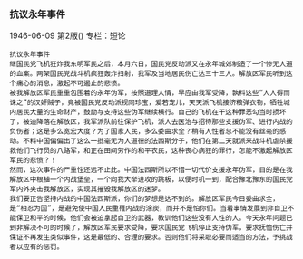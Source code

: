 ### 抗议永年事件

1946-06-09
第2版()
专栏：短论

    抗议永年事件
    继国民党飞机狂炸我东明军民之后，本月六日，国民党反动派又在永年城郊制造了一个惨无人道的血案。两架国民党战斗机疯狂轰炸扫射，我军及当地居民伤亡达三十三人。解放区军民听到这个痛心的消息，激起不可遏止的悲愤。
    被我解放区军民重重包围着的永年伪军，按照道理人情，早应由我军受降，孰料这些“人人得而诛之”的汉奸贼子，竟被国民党反动派视同珍宝，爱若宠儿，天天派飞机接济粮弹衣物，牺牲城内居民大量的生命财产，鼓励与支持这些伪军继续横行。自己的飞机在干这种罪恶勾当时损坏了，被迫降落在解放区，我军派队前往保护飞机，派人去医治与招待那些支援伪军、进行内战的负伤者；这是多么宽宏大度？为了国家人民，多么委曲求全？稍有人性者总不能没有丝毫的感动。不料中国偏偏出了这么一批毫无为人道德的法西斯分子，他们在第二天就派来战斗机虐杀援救他们飞行员的八路军，和正在田间劳作的和平农民，这种丧心病狂的罪行，怎能不激起解放区军民的悲愤？！
    然而，这次事件的严重性还远不止此。中国法西斯所以不惜一切代价支援永年伪军，目的是在我解放区中根植一个内战堡垒，一个向我大举进攻的跳板，以便时机一到，配合豫北豫东的国民党军内外夹击我解放区，实现其摧毁我解放区的迷梦。
    我们要正告坚持内战的中国法西斯派，你们的梦想是达不到的。解放区军民今日委曲求全，是“相忍为国”，是避免使中国人民重罹内战的涂炭，而并不是怕你们。当着事情发展到非自卫不能保卫和平的时候，他们会被迫拿起自卫的武器，教训他们这些没有人性的人。今天永年问题已到非解决不可的时候了，解放区军民要求受降，要求国民党飞机停止支持伪军，要求抚恤伤亡并保证不再发生类似事件，这是最低的、合理的要求。否则他们将采取必要而适当的方法，予挑战者以应有的惩罚。

